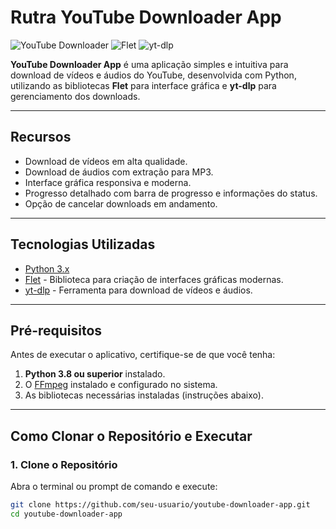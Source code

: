 # Rutra YouTube Downloader App

![YouTube Downloader](https://img.shields.io/badge/python-3.x-blue.svg)
![Flet](https://img.shields.io/badge/Flet-0.5-green.svg)
![yt-dlp](https://img.shields.io/badge/yt--dlp-latest-orange.svg)

**YouTube Downloader App** é uma aplicação simples e intuitiva para download de vídeos e áudios do YouTube, desenvolvida com Python, utilizando as bibliotecas **Flet** para interface gráfica e **yt-dlp** para gerenciamento dos downloads.

---

## **Recursos**
- Download de vídeos em alta qualidade.
- Download de áudios com extração para MP3.
- Interface gráfica responsiva e moderna.
- Progresso detalhado com barra de progresso e informações do status.
- Opção de cancelar downloads em andamento.

---

## **Tecnologias Utilizadas**
- [Python 3.x](https://www.python.org/downloads/)
- [Flet](https://flet.dev/) - Biblioteca para criação de interfaces gráficas modernas.
- [yt-dlp](https://github.com/yt-dlp/yt-dlp) - Ferramenta para download de vídeos e áudios.

---

## **Pré-requisitos**
Antes de executar o aplicativo, certifique-se de que você tenha:
1. **Python 3.8 ou superior** instalado.
2. O [FFmpeg](https://ffmpeg.org/download.html) instalado e configurado no sistema.
3. As bibliotecas necessárias instaladas (instruções abaixo).

---

## **Como Clonar o Repositório e Executar**
### 1. **Clone o Repositório**
Abra o terminal ou prompt de comando e execute:
```bash
git clone https://github.com/seu-usuario/youtube-downloader-app.git
cd youtube-downloader-app
